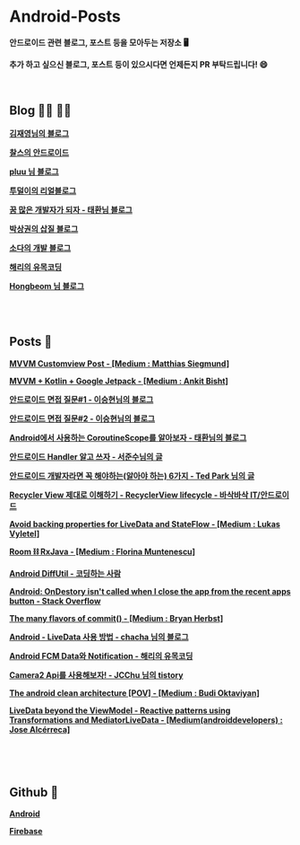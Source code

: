 # **Android-Posts**
**안드로이드 관련 블로그, 포스트 등을 모아두는 저장소 :desktop_computer:**

**추가 하고 싶으신 블로그, 포스트 등이 있으시다면 언제든지 PR 부탁드립니다! :smile:**

**<br>**

## **Blog :man_technologist: :woman_technologist:**

**[김재영님의 블로그](https://jae-young.tistory.com/)**

**[찰스의 안드로이드](https://www.charlezz.com/ )**

**[pluu 님 블로그](http://pluu.github.io/category/#Android)**

**[투덜이의 리얼블로그](https://tourspace.tistory.com/category/%EA%B0%9C%EB%B0%9C%EC%9D%B4%EC%95%BC%EA%B8%B0/Android)**

**[꿈 많은 개발자가 되자 - 태환님 블로그](https://thdev.tech/)**

**[박상권의 삽질 블로그](https://medium.com/%EB%B0%95%EC%83%81%EA%B6%8C%EC%9D%98-%EC%82%BD%EC%A7%88%EB%B8%94%EB%A1%9C%EA%B7%B8)**

**[소다의 개발 블로그](https://soda1127.github.io/)**

**[해리의 유목코딩](https://medium.com/harrythegreat/tagged/android)**

**[Hongbeom 님 블로그](https://hongbeomi.medium.com/)**

**<br><br>**

## **Posts :book:**

**[MVVM Customview Post - [Medium : Matthias Siegmund]](https://medium.com/@matthias.c.siegmund/mvvm-architecture-for-custom-views-on-android-b5636cb6be26)**

**[MVVM + Kotlin + Google Jetpack - [Medium : Ankit Bisht]](https://medium.com/@er.ankitbisht/mvvm-model-view-viewmodel-kotlin-google-jetpack-f02ec7754854)**

**[안드로이드 면접 질문#1 - 이승현님의 블로그](https://brunch.co.kr/@oemilk/14)**

**[안드로이드 면접 질문#2 - 이승현님의 블로그](https://brunch.co.kr/@oemilk/15)**

**[Android에서 사용하는 CoroutineScope를 알아보자 - 태환님의 블로그](https://thdev.tech/kotlin/2019/04/05/Init-Coroutines/)**

**[안드로이드 Handler 알고 쓰자 - 서준수님의 글](https://brunch.co.kr/@mystoryg/84)**

**[안드로이드 개발자라면 꼭 해야하는(알아야 하는) 6가지 - Ted Park 님의 글](https://medium.com/%EB%B0%95%EC%83%81%EA%B6%8C%EC%9D%98-%EC%82%BD%EC%A7%88%EB%B8%94%EB%A1%9C%EA%B7%B8/%EC%95%88%EB%93%9C%EB%A1%9C%EC%9D%B4%EB%93%9C-%EA%B0%9C%EB%B0%9C%EC%9E%90-%EB%9D%BC%EB%A9%B4-%EA%BC%AD-%ED%95%B4%EC%95%BC-%ED%95%98%EB%8A%94-%EC%95%8C%EC%95%84%EC%95%BC-%ED%95%98%EB%8A%94-6%EA%B0%80%EC%A7%80-23df7f059da3)**

**[Recycler View 제대로 이해하기 - RecyclerView lifecycle - 바삭바삭 IT/안드로이드](https://kimdabang.tistory.com/entry/Recycler-View-%EC%A0%9C%EB%8C%80%EB%A1%9C-%EC%9D%B4%ED%95%B4%ED%95%98%EA%B8%B0-RecyclerView-lifecycle)**

**[Avoid backing properties for LiveData and StateFlow - [Medium : Lukas Vyletel]](https://itnext.io/re-avoid-backing-properties-for-livedata-and-stateflow-2160cab96b56)**

**[Room :chains: RxJava - [Medium : Florina Muntenescu]](https://medium.com/androiddevelopers/room-rxjava-acb0cd4f3757)**

**[Android DiffUtil - 코딩하는 사람](https://deque.tistory.com/139)**

**[Android: OnDestory isn't called when I close the app from the recent apps button - Stack Overflow](https://stackoverflow.com/questions/41744933/android-ondestroy-isnt-called-when-i-close-the-app-from-the-recent-apps-button)**

**[The many flavors of commit() - [Medium : Bryan Herbst]](https://medium.com/@bherbst/the-many-flavors-of-commit-186608a015b1)**

**[Android - LiveData 사용 방법 - chacha 님의 블로그](https://codechacha.com/ko/android-jetpack-livedata/)**

**[Android FCM Data와 Notification - 해리의 유목코딩](https://medium.com/harrythegreat/android-fcm-data%EC%99%80-notification-36a5285cfae5)**

**[Camera2 Api를 사용해보자! - JCChu 님의 tistory](https://cnwlcjf.tistory.com/86)**

**[The android clean architecture [POV] - [Medium : Budi Oktaviyan]](https://budioktaviyans.medium.com/the-android-clean-architecture-pov-d9d5ec888534)**

**[LiveData beyond the ViewModel - Reactive patterns using Transformations and MediatorLiveData - [Medium(androiddevelopers) : Jose Alcérreca]](https://medium.com/androiddevelopers/livedata-beyond-the-viewmodel-reactive-patterns-using-transformations-and-mediatorlivedata-fda520ba00b7)**

**<br>**

**<br>**

## **Github :minidisc:**

**[Android](https://github.com/android)**

**[Firebase](https://github.com/firebase)**

